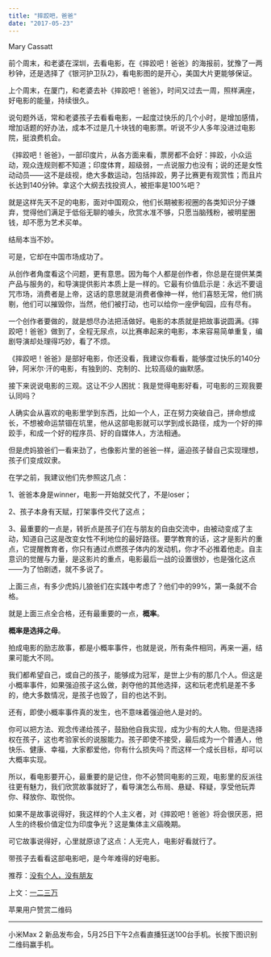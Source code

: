 ```yaml
---
title: "摔跤吧，爸爸"
date: "2017-05-23"
---
```


Mary Cassatt

前个周末，和老婆在深圳，去看电影，在《摔跤吧！爸爸》的海报前，犹豫了一两秒钟，还是选择了《银河护卫队2》，看电影图的是开心，美国大片更能够保证。

上个周末，在厦门，和老婆去补《摔跤吧！爸爸》，时间又过去一周，照样满座，好电影的能量，持续很久。

说句题外话，常和老婆孩子去看看电影，一起度过快乐的几个小时，是增加感情，增加话题的好办法，成本不过是几十块钱的电影票。听说不少人多年没进过电影院，挺浪费机会。

《摔跤吧！爸爸》，一部印度片，从各方面来看，票房都不会好：摔跤，小众运动，观众连规则都不知道；印度体育，超级弱，一点说服力也没有；说的还是女性动动员——这不是歧视，绝大多数运动，包括摔跤，男子比赛更有观赏性；而且片长达到140分钟。拿这个大纲去找投资人，被拒率是100%吧？

就是这样先天不足的电影，面对中国观众，他们长期被影视圈的各类知识分子嫌弃，觉得他们满足于低俗无聊的噱头，欣赏水准不够，只愿当脑残粉，被明星圈钱，却不愿为艺术买单。

结局本当不妙。

可是，它却在中国市场成功了。

从创作者角度看这个问题，更有意思。因为每个人都是创作者，你总是在提供某类产品与服务的，和导演提供影片本质上是一样的。它最有价值启示是：永远不要诅咒市场，消费者是上帝，这话的意思就是消费者像神一样，他们喜怒无常，他们挑剔，他们可以摧毁你，当然，他们被打动，也可以给你一座伊甸园，应有尽有。

一个创作者要做的，就是想尽办法把活做好。电影的本质就是把故事说圆满。《摔跤吧！爸爸》做到了，全程无尿点，以比赛串起来的电影，本来容易简单重复，编剧导演却处理得巧妙，看了不烦。

《摔跤吧！爸爸》是部好电影，你还没看，我建议你看看，能够度过快乐的140分钟，阿米尔·汗的电影，有独到的、克制的、比较高级的幽默感。

接下来说说电影的三观。这让不少人困扰：我是觉得电影好看，可电影的三观我要认同吗？

人确实会从喜欢的电影里学到东西，比如一个人，正在努力突破自己，拼命想成长，不想被命运禁锢在坑里，他从这部电影就可以学到成长路径，成为一个好的摔跤手，和成一个好的程序员、好的自媒体人，方法相通。

但是虎妈狼爸们一看来劲了，也像影片里的爸爸一样，逼迫孩子替自己实现理想，孩子们变成奴隶。

在学之前，我建议他们先参照这几点：

1、爸爸本身是winner，电影一开始就交代了，不是loser；

2、孩子本身有天赋，打架事件交代了这点；

3、最重要的一点是，转折点是孩子们在与朋友的自由交流中，由被动变成了主动，知道自己这是改变女性不利地位的最好路径。要学教育的话，这才是影片的重点，它提醒教育者，你只有通过点燃孩子体内的发动机，你才不必推着他走。自主意识的觉醒与力量，是这影片的重点，电影最后一战的设置很妙，也是强化这点——为了怕剧透，就不多说了。

上面三点，有多少虎妈儿狼爸们在实践中考虑了？他们中的99%，第一条就不合格。

就是上面三点全合格，还有最重要的一点，**概率**。

**概率是选择之母**。

拍成电影的励志故事，都是小概率事件，也就是说，所有条件相同，再来一遍，结果可能大不同。

我们都希望自己，或自己的孩子，能够成为冠军，是世上少有的那几个人。但这是小概率事件，如果强迫孩子这么做，剥夺他的其他选择，这和玩老虎机是差不多的，绝大多数情况，是孩子也毁了，目的也达不到。

还有，即使小概率事件真的发生，也不意味着强迫他人是对的。

你可以把方法、观念传递给孩子，鼓励他自我实现，成为少有的大人物。但是选择权在孩子，这也考验家长的说服能力。孩子即使不接受，最后成为一个普通人，他快乐、健康、幸福，大家都爱他，你有什么损失吗？而这样一个成长目标，却可以大概率实现。

所以，看电影要开心，最重要的是记住，你不必赞同电影的三观，电影里的反派往往更有魅力，我们欣赏故事就好了，看导演怎么布局、悬疑、释疑，享受他玩弄你、释放你、取悦你。

如果不是故事说得好，我这样的个人主义者，对《摔跤吧！爸爸》将会很厌恶，把人生的终极价值定位为印度争光？这是集体主义癌晚期。

可它故事说得好，心里就原谅了这点：人无完人，电影好看就行了。

带孩子去看看这部电影吧，是今年难得的好电影。

推荐：[没有个人，没有朋友](http://mp.weixin.qq.com/s?__biz=MjM5NDU0Mjk2MQ==&mid=2651622913&idx=1&sn=fd8a25b1bc61419fea1a25decdd27a91&chksm=bd7e0a1f8a098309edcf29f49f961947d29e5fac432797ef16cb03c5221038cc6c9c3909cdfa&scene=21#wechat_redirect)

上文：[一二三万](http://mp.weixin.qq.com/s?__biz=MjM5NDU0Mjk2MQ==&mid=2651623076&idx=1&sn=8fe2845669409be0a6ea708ec2b7df44&chksm=bd7e0aba8a0983ac8294b74fd745df0091071c47ed3828669b9cb744252d2628e1b02f2cb3e5&scene=21#wechat_redirect)

苹果用户赞赏二维码

* * *

小米Max 2 新品发布会，5月25日下午2点看直播狂送100台手机。长按下图识别二维码赢手机。
